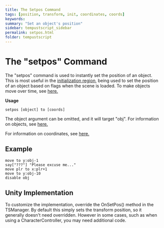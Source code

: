 ```yaml
---
title: The Setpos Command
tags: [position, transform, init, coordinates, coords]
keywords:
summary: "Set an object's position"
sidebar: tempustscript_sidebar
permalink: setpos.html
folder: tempustscript
---
```


# The "setpos" Command

The "setpos" command is used to instantly set the position of an object. This is most useful in the [initialization region](regions.md), being used to set the position of an object based on flags when the scene is loaded. To make objects move over time, see [here.](move.md)

**Usage**

    setpos [object] to [coords]

The object argument can be omitted, and it will target "obj". For information on objects, see [here.](objects.md)

For information on coordinates, see [here.](objectcoords.md)

## Example

    move to y:obj-1
    say["???"] "Please excuse me..."
    move plr to x:plr+1
    move to y:obj-10
    disable obj

## Unity Implementation

To customize the implementation, override the OnSetPos() method in the TSManager. By default this simply sets the transform position, so it generally doesn't need overridden. However in some cases, such as when using a CharacterController, you may need additional code.
